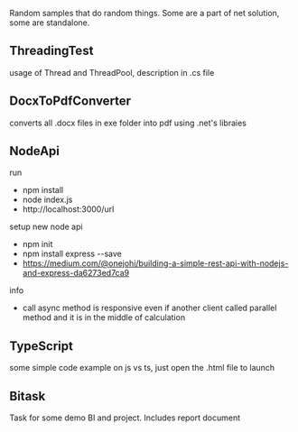Random samples that do random things. Some are a part of net solution, some are standalone. 

## ThreadingTest

usage of Thread and ThreadPool, description in .cs file

## DocxToPdfConverter

converts all .docx files in exe folder into pdf using .net's libraies

## NodeApi

run

- npm install
- node index.js
- http://localhost:3000/url

setup new node api

- npm init
- npm install express --save
- https://medium.com/@onejohi/building-a-simple-rest-api-with-nodejs-and-express-da6273ed7ca9

info

- call async method is responsive even if another client called parallel method and it is in the middle of calculation

## TypeScript

some simple code example on js vs ts, just open the .html file to launch

## Bitask

Task for some demo BI and project. Includes report document
